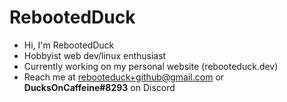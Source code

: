 # RebootedDuck
- Hi, I'm RebootedDuck
- Hobbyist web dev/linux enthusiast
- Currently working on my personal website (rebooteduck.dev)
- Reach me at rebooteduck+github@gmail.com or **DucksOnCaffeine#8293** on Discord

<!---
RebootedDuck/RebootedDuck is a ✨ special ✨ repository because its `README.md` (this file) appears on your GitHub profile.
You can click the Preview link to take a look at your changes.
--->
